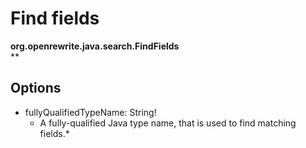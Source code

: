 # Find fields

**org.openrewrite.java.search.FindFields**  
\*\*

## Options

* fullyQualifiedTypeName: String!
  * A fully-qualified Java type name, that is used to find matching fields.\*

